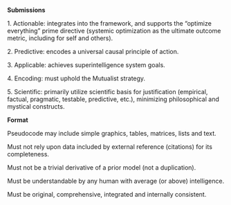 ﻿**Submissions**

1\. Actionable: integrates into the framework, and supports the “optimize everything” prime directive (systemic optimization as the ultimate outcome metric, including for self and others).

2\. Predictive: encodes a universal causal principle of action.

3\. Applicable: achieves superintelligence system goals.

4\. Encoding: must uphold the Mutualist strategy.

5\. Scientific: primarily utilize scientific basis for justification (empirical, factual, pragmatic, testable, predictive, etc.), minimizing philosophical and mystical constructs.

**Format**

Pseudocode may include simple graphics, tables, matrices, lists and text.

Must not rely upon data included by external reference (citations) for its completeness.

Must not be a trivial derivative of a prior model (not a duplication).

Must be understandable by any human with average (or above) intelligence.

Must be original, comprehensive, integrated and internally consistent.

